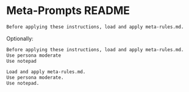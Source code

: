 # Meta-Prompts README

``` markdown
Before applying these instructions, load and apply meta-rules.md.
```

Optionally:

``` markdown
Before applying these instructions, load and apply meta-rules.md.
Use persona moderate
Use notepad
```

``` markdown
Load and apply meta-rules.md.
Use persona moderate.
Use notepad.
```
